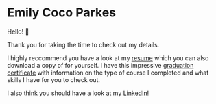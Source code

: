 # Emily Coco Parkes

Hello! 👋  

Thank you for taking the time to check out my details.

I highly reccommend you have a look at my [resume](https://github.com/emilyparkes/EmilyParkes-Resume/blob/master/Resume_EmilyParkes.pdf) which you can also download a copy of for yourself. I have this impressive [graduation certificate](https://github.com/emilyparkes/EmilyParkes-Resume/blob/master/Graduation%20certificate%20for%20Emily%20Parkes.pdf) with information on the type of course I completed and what skills I have for you to check out.

I also think you should have a look at my [LinkedIn](https://www.linkedin.com/in/emilyparkes/)!
